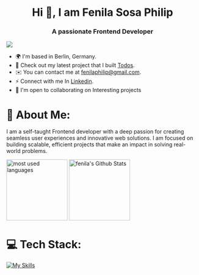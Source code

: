  <h1 align="center"> Hi 👋, I am Fenila Sosa Philip </h1>
 <h3 align="center" >A passionate Frontend Developer</h3>

<!--![GitHub User's stars](https://img.shields.io/github/stars/fenilaphilip?label=%E2%AD%90GitHub%20stars&style=flat-square) -->
![](https://komarev.com/ghpvc/?username=fenilaphilip&style=flat-square&color=ff69b4)

 * 🌍  I'm based in Berlin, Germany.
 * 🚀  Check out my latest project that I built [Todos](https://deploy-preview-2--stellular-manatee-0253a4.netlify.app/).
 * ✉️  You can contact me at [fenilaphilip@gmail.com](mailto:fenilaphilip@gmail.com).
 * ⚡  Connect with me In [Linkedin](https://www.linkedin.com/in/fenila-philip/).
 * 🤝  I'm open to collaborating on Interesting projects

# 💫 About Me:
<p>I am a self-taught Frontend developer with a deep passion for creating seamless user experiences and innovative web solutions. I am focused on building scalable, efficient projects that make an impact in solving real-world problems. 
 <!--  proficient in interpreting designs and building functional, responsive and user-friendly websites.Currently, I am seeking an entry-level position in Front-end Web Development so that I can put my skills to use and gain industry experience. --> </p>
<p align="left">
  <img src="https://github-readme-stats.vercel.app/api/top-langs?username=fenilaphilip&show_icons=true&locale=en&layout=compact&theme=default" alt="most used languages" height=160 />
  <img src="https://github-readme-stats.vercel.app/api?username=fenilaphilip&show_icons=true&theme=default&layout=compact" alt="fenila's Github Stats" height=160 />
 <!--
  <img src="https://github-readme-activity-graph.vercel.app/graph?username=fenilaphilip&bg_color=white&color=58a6ff&line=9e4c98&area=true" alt="Fenila's GitHub activity graph" width="100%" height="400px" />
 -->
<p>

# 💻 Tech Stack:
[![My Skills](https://skillicons.dev/icons?i=ts,js,php,html,css,react,redux,bootstrap,materialui,tailwind,nextjs,jquery,git,npm,nodejs,express,vscode,jest,cypress,babel,github,postgres,mongodb,mysql,postman,vite,figma,sass,vim,&theme=dark)](https://skillicons.dev)










